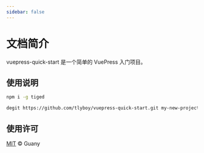 ```yaml
---
sidebar: false
---
```


# 文档简介

vuepress-quick-start 是一个简单的 VuePress 入门项目。

## 使用说明

```bash
npm i -g tiged
```

```bash
degit https://github.com/tlyboy/vuepress-quick-start.git my-new-project
```

## 使用许可

[MIT](https://github.com/tlyboy/nyprm/blob/main/LICENSE) © Guany

